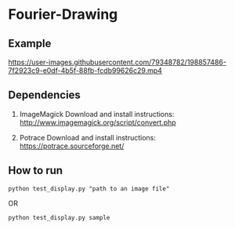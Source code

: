 # Fourier-Drawing

## Example


https://user-images.githubusercontent.com/79348782/198857486-7f2923c9-e0df-4b5f-88fb-fcdb99626c29.mp4



## Dependencies
1. ImageMagick
Download and install instructions: 
http://www.imagemagick.org/script/convert.php

2. Potrace
Download and install instructions: 
https://potrace.sourceforge.net/

## How to run
```
python test_display.py "path to an image file" 
```

OR

```
python test_display.py sample
```

